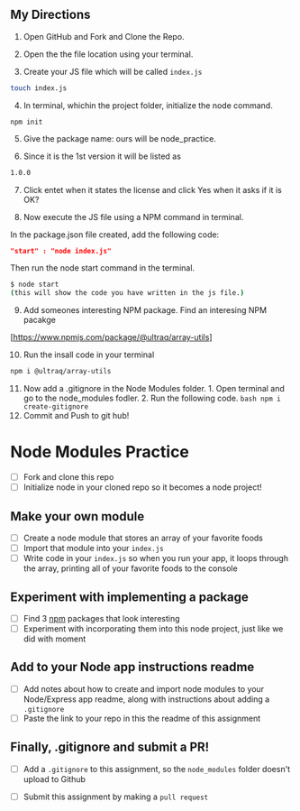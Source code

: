 ## My Directions 

1. Open GitHub and Fork and Clone the Repo.

2. Open the the file location using your terminal.
3. Create your JS file which will be called `index.js`
```bash
touch index.js
```
4. In terminal, whichin the project folder, initialize the node command.
```
npm init
```

5. Give the package name: ours will be node_practice.

6. Since it is the 1st version it will be listed as 
```bash
1.0.0
```
7. Click entet when it states the license and click Yes when it asks if it is OK?

8. Now execute the JS file using a NPM command in terminal.

In the package.json file created, add the following code:
```json
"start" : "node index.js"
```
Then run the node start command in the terminal.
```bash
$ node start
(this will show the code you have written in the js file.)
```
9. Add someones interesting NPM package. Find an interesing NPM pacakge

[https://www.npmjs.com/package/@ultraq/array-utils]

10.  Run the insall code in your terminal 
```bash
npm i @ultraq/array-utils
```
11. Now add a .gitignore in the Node Modules folder.
        1. Open terminal and go to the node_modules fodler.
        2. Run the following code.
            ```bash
                npm i create-gitignore
            ```
12. Commit and Push to git hub!



# Node Modules Practice

- [ ] Fork and clone this repo
- [ ] Initialize node in your cloned repo so it becomes a node project!

## Make your own module

- [ ] Create a node module that stores an array of your favorite foods
- [ ] Import that module into your `index.js`
- [ ] Write code in your `index.js` so when you run your app, it loops through the array, printing all of your favorite foods to the console

## Experiment with implementing a package

- [ ] Find 3 [npm](https://www.npmjs.com/) packages that look interesting
- [ ] Experiment with incorporating them into this node project, just like we did with moment

## Add to your Node app instructions readme

- [ ] Add notes about how to create and import node modules to your Node/Express app readme, along with instructions about adding a `.gitignore`
- [ ] Paste the link to your repo in this the readme of this assignment

## Finally, .gitignore and submit a PR!

- [ ] Add a `.gitignore` to this assignment, so the `node_modules` folder doesn't upload to Github
- [ ] Submit this assignment by making a `pull request`



